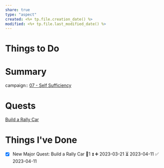 ```yaml
---
share: true
type: "aspect"
created: <%+ tp.file.creation_date() %> 
modified: <%+ tp.file.last_modified_date() %>
---
```

 
# Things to Do


# Summary
campaign:: [07 - Self Sufficiency](07%20-%20Self%20Sufficiency.md)
# Quests
[Build a Rally Car](./Build%20a%20Rally%20Car.md)
# Things I've Done
- [x] New Major Quest: Build a Rally Car 🥄1 ⏫ ➕ 2023-03-21 ⏳ 2023-04-11 ✅ 2023-04-11
